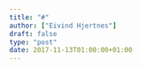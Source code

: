 ```yaml
---
title: "#"
author: ["Eivind Hjertnes"]
draft: false
type: "post"
date: 2017-11-13T01:00:00+01:00
---
```


